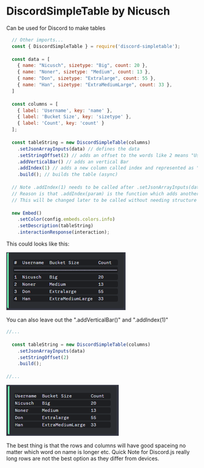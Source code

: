 # DiscordSimpleTable by Nicusch

Can be used for Discord to make tables

```js
  // Other imports...
  const { DiscordSimpleTable } = require('discord-simpletable');

  const data = [
    { name: "Nicusch", sizetype: "Big", count: 20 },
    { name: "Noner", sizetype: "Medium", count: 13 },
    { name: "Don", sizetype: "Extralarge", count: 55 },
    { name: "Han", sizetype: "ExtraMediumLarge", count: 33 },
  ]

  const columns = [
    { label: 'Username', key: 'name' },
    { label: 'Bucket Size', key: 'sizetype' },
    { label: 'Count', key: 'count' }
  ];

  const tableString = new DiscordSimpleTable(columns)
    .setJsonArrayInputs(data) // defines the data
    .setStringOffset(2) // adds an offset to the words like 2 means "Username  Bucket Size"
    .addVerticalBar() // adds an vertical Bar
    .addIndex(1) // adds a new column called index and represented as "#" the argumnet "1" defines the start count like 1,2,3,...
    .build(); // builds the table (async)

  // Note .addIndex(1) needs to be called after .setJsonArrayInputs(data)
  // Reason is that .addIndex(param) is the function which adds another data entry. Otherwise .setJsonArrayInputs(data) would replace the entire data
  // This will be changed later to be called without needing structure

  new Embed()
    .setColor(config.embeds.colors.info)
    .setDescription(tableString)
    .interactionResponse(interaction);
```

This could looks like this:

![Discord Table Example1](https://raw.githubusercontent.com/Nicuschgifthub/DiscordSimpleTable/master/images/example.png)


You can also leave out the ".addVerticalBar()" and ".addIndex(1)"
```js
//...

  const tableString = new DiscordSimpleTable(columns)
    .setJsonArrayInputs(data)
    .setStringOffset(2)
    .build();

//...
```

![Discord Table Example1](https://raw.githubusercontent.com/Nicuschgifthub/DiscordSimpleTable/master/images/example2.png)

The best thing is that the rows and columns will have good spaceing no matter which word on name is longer etc.
Quick Note for Discord.js really long rows are not the best option as they differ from devices.
